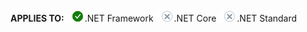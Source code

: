 <Token>**APPLIES TO:** ![Yes](media/yes.png).NET Framework ![No](media/no.png).NET Core ![No](media/no.png).NET Standard </Token>